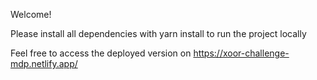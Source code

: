 Welcome!

Please install all dependencies with yarn install to run the project locally

Feel free to access the deployed version on https://xoor-challenge-mdp.netlify.app/
